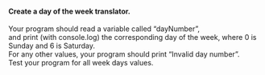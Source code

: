 #### Create a day of the week translator.</br>

Your program should read a variable called “dayNumber”, </br>
and print (with console.log) the corresponding day of the week, where 0 is Sunday and 6 is Saturday.</br>
For any other values, your program should print “Invalid day number”.</br>
Test your program for all week days values.
